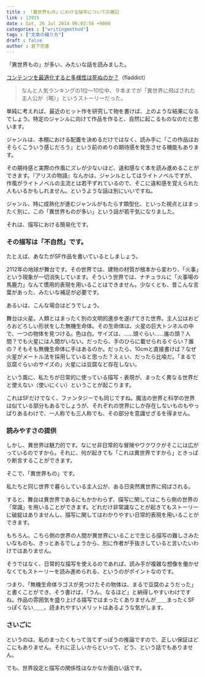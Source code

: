```yaml
---
title : 「異世界もの」における描写についての雑記
link : 13915
date : Sat, 26 Jul 2014 06:02:56 +0000
categories : ["writingmethod"]
tags : ["文章の織り方"]
draft : false
author : 倉下忠憲
---
```


「異世界もの」が多い、みたいな話を読みました。

<a href="http://fladdict.net/blog/2014/07/death-of-diversity.html" target="_blank">コンテンツを最適化すると多様性は死ぬのか？</a>（fladdict）

<blockquote>
なんと人気ランキングの1位〜10位中、９本までが「異世界に飛ばされた主人公が（略）」というストーリーだった。
</blockquote>

単純に考えれば、最近のヒット作を研究して物を書けば、上のような結果になるでしょう。特定のジャンルに向けて作品を作ると、自然に起こるものなのだと思います。

ジャンルは、本棚における配置を決めるだけではなく、読み手に「この作品はおそらくこういう感じだろう」という前のめりの期待感を発生させる機能もあります。

その期待感と実際の作風にズレが少ないほど、違和感なく本を読み進めることができます。『アリスの物語』なんかは、ジャンルとしてはライトノベルですが、作風がライトノベルの主流とは若干ずれているので、そこに違和感を覚えられた人もいるかもしれません。というような話は別にいいですね。

ジャンル、特に成熟化が進むジャンルがもたらす類型化、といった視点とはまったく別に、この「異世界ものが多い」という話が若干気になりました。

それは、描写における簡易化です。

<H3>その描写は「不自然」です。</H3>

たとえば、あなたがSF作品を書いているとしましょう。

2112年の地球が舞台です。その世界では、建物の材質が根本から変わり、「火事」という現象が一切消失しています。そういう世界では、ナチュラルに「火事場の馬鹿力」なんて慣用的表現を用いることはできません。少なくとも、昔こんな言葉があった、みたいな補足が必要です。

あるいは、こんな場合はどうでしょう。

舞台は火星。人類とはまったく別の文明的進歩を遂げてきた世界。主人公はおどろおどろしい形状をした無機生命体。その生命体は、火星の巨大トンネルの中で、一つの物体を見つける。色は白。サイズは、……頭ぐらい……誰の頭？人間？でも火星には人間がいない。だったら、手のひらに載せられるぐらい？誰の？そもそも無機生命体に手はあるのか。だったら、10cmと直接書けば？なぜ火星がメートル法を採用していると思った？えぇい、だったら比喩だ。「まるで豆腐ぐらいのサイズの」火星には豆腐など存在しない。

という風に、私たちが日常的に使っている描写・表現が、まったく異なる世界だと使えない（使いにくい）ということが起こります。

これはSFだけでなく、ファンタジーでも同じですね。魔法の世界と科学の世界は似ている部分もあるでしょうが、それぞれの世界にしか存在しないものもやっぱりあるわけで、一人称でも三人称でも、その部分を意識せざるを得ません。

<H3>読みやすさの提供</H3>

しかし、異世界は魅力的です。なにせ非日常的な冒険やワクワクがそこには広がっているのですから。それに、何が起きても「これは異世界ですから」ときっぱり断言することができます。

そこで、「異世界もの」です。

私たちと同じ世界で暮らしている主人公が、ある日突然異世界に飛ばされる。

すると、舞台は異世界であるにもかかわらず、描写に関してはこちら側の世界の「常識」を用いることができます。どれだけ非常識なことが起きてもストーリーに破綻はありませんし、描写に関してはわかりやすい日常的表現を用いることができます。

もちろん、こちら側の世界の人間が異世界にいることで生じる描写の難しさみたいなものも、きっとあるでしょうから、別に作者が手抜きしていると言いたいわけではありません。

そうではなく、日常的な描写を使えるのであれば、読み手が複雑な想像を働かせなくてもストーリーを読み進められる、というのがポイントなのです。

つまり、「無機生命体ラゴスが見つけたその物体は、まるで豆腐のようだった」と書くことができ、そう書けば、「うん、なるほど」と納得しやすいわけですね。作品の雰囲気を盛り上げる描写ではまったくありませんが＿＿まったくSFっぽくない＿＿、読まれやすいメリットはあるような気がします。

<H3>さいごに</H3>

というのは、私のまったくもって当てずっぽうの推論ですので、正しい保証はどこにもありません。それに正しいからといって、どう、という話でもありません。

でも、世界設定と描写の関係性はなかなか面白い話です。
